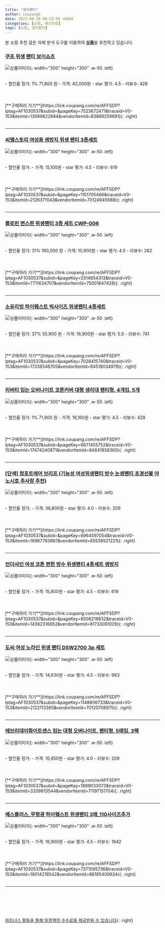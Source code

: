 ```yaml
---
title: "생리팬티"
author: coupang6
date: 2023-09-20 00:52:59 +0800
categories: [쇼핑, 패션의류]
tags: [쇼핑, 생리팬티]
---
```


본 쇼핑 추천 글은 자체 분석 도구를 이용하여 [**상품**](https://link.coupang.com/a/bao1ui)을 추천하고 있습니다.

### [쿠프 위생 팬티 보이쇼츠](https://link.coupang.com/re/AFFSDP?lptag=AF1030537&subid=&pageKey=7523672471&traceid=V0-153&itemId=13569822884&vendorItemId=83889259691)

![상품이미지](https://thumbnail9.coupangcdn.com/thumbnails/remote/230x230ex/image/vendor_inventory/9aad/a7ef89e1887e8bc5368a10e5d1b50f69ebf688a45bc5381b6180e8efca50.jpg){: width="300" height="300" .w-50 .left}


<br>
- 할인율 정가: 1%  71,800   원
- 가격: 42,000원
- star 평가: 4.5
- 리뷰수: 428
<br>
<br>
<br>
<br>
[**구매하러 가기**](https://link.coupang.com/re/AFFSDP?lptag=AF1030537&subid=&pageKey=7523672471&traceid=V0-153&itemId=13569822884&vendorItemId=83889259691){: .right}
<br>
<br>

---

### [씨엘스토리 여성용 샘방지 위생 팬티 3종세트](https://link.coupang.com/re/AFFSDP?lptag=AF1030537&subid=&pageKey=1151705466&traceid=V0-153&itemId=2126371043&vendorItemId=70124945688)

![상품이미지](https://thumbnail10.coupangcdn.com/thumbnails/remote/230x230ex/image/retail/images/2020/01/07/9/2/2597900f-9940-4cb5-b7f5-5f1545f4563c.jpg){: width="300" height="300" .w-50 .left}


<br>
- 할인율 정가: 
- 가격: 15,100원
- star 평가: 4.5
- 리뷰수: 619
<br>
<br>
<br>
<br>
[**구매하러 가기**](https://link.coupang.com/re/AFFSDP?lptag=AF1030537&subid=&pageKey=1151705466&traceid=V0-153&itemId=2126371043&vendorItemId=70124945688){: .right}
<br>
<br>

---

### [플로린 면스판 위생팬티 3종 세트 CWP-006](https://link.coupang.com/re/AFFSDP?lptag=AF1030537&subid=&pageKey=5314654313&traceid=V0-153&itemId=7711634707&vendorItemId=75001847428)

![상품이미지](https://thumbnail7.coupangcdn.com/thumbnails/remote/230x230ex/image/rs_quotation_api/ji8c6scs/6560cf7947a746f78aab66473329aefc.jpg){: width="300" height="300" .w-50 .left}


<br>
- 할인율 정가: 31%  190,000   원
- 가격: 10,900원
- star 평가: 4.5
- 리뷰수: 282
<br>
<br>
<br>
<br>
[**구매하러 가기**](https://link.coupang.com/re/AFFSDP?lptag=AF1030537&subid=&pageKey=5314654313&traceid=V0-153&itemId=7711634707&vendorItemId=75001847428){: .right}
<br>
<br>

---

### [소유리빙 하이웨스트 빅사이즈 위생팬티 4종세트](https://link.coupang.com/re/AFFSDP?lptag=AF1030537&subid=&pageKey=7028415740&traceid=V0-153&itemId=17336546705&vendorItemId=84518034979)

![상품이미지](https://thumbnail8.coupangcdn.com/thumbnails/remote/230x230ex/image/vendor_inventory/ba2d/64d690467d38a81c7fd94b285cb52422f2306367367edd55768194421cf1.jpg){: width="300" height="300" .w-50 .left}


<br>
- 할인율 정가: 37%  55,900   원
- 가격: 16,900원
- star 평가: 5.0
- 리뷰수: 741
<br>
<br>
<br>
<br>
[**구매하러 가기**](https://link.coupang.com/re/AFFSDP?lptag=AF1030537&subid=&pageKey=7028415740&traceid=V0-153&itemId=17336546705&vendorItemId=84518034979){: .right}
<br>
<br>

---

### [리버티 입는 오버나이트 코튼커버 대형 생리대 팬티형, 4개입, 5개](https://link.coupang.com/re/AFFSDP?lptag=AF1030537&subid=&pageKey=6671455752&traceid=V0-153&itemId=17474240871&vendorItemId=84641858360)

![상품이미지](https://thumbnail9.coupangcdn.com/thumbnails/remote/230x230ex/image/retail/images/2023/01/10/10/3/ae350e6d-4325-4e14-92cc-3d402162543e.jpg){: width="300" height="300" .w-50 .left}


<br>
- 할인율 정가: 1%  71,800   원
- 가격: 18,160원
- star 평가: 4.5
- 리뷰수: 428
<br>
<br>
<br>
<br>
[**구매하러 가기**](https://link.coupang.com/re/AFFSDP?lptag=AF1030537&subid=&pageKey=6671455752&traceid=V0-153&itemId=17474240871&vendorItemId=84641858360){: .right}
<br>
<br>

---

### [[단색] 컴포트에어 브리프 (기능성 여성위생팬티 방수 논샘팬티 초경선물 야노시호 추사랑 추천)](https://link.coupang.com/re/AFFSDP?lptag=AF1030537&subid=&pageKey=6964597054&traceid=V0-153&itemId=16967763867&vendorItemId=85536521221)

![상품이미지](https://thumbnail9.coupangcdn.com/thumbnails/remote/230x230ex/image/vendor_inventory/95d1/32658ebb1b4041195bdfc1b3afd62a529ce3a1802c3094ac4a73fca3c6a1.jpg){: width="300" height="300" .w-50 .left}


<br>
- 할인율 정가: 
- 가격: 36,800원
- star 평가: 4.0
- 리뷰수: 209
<br>
<br>
<br>
<br>
[**구매하러 가기**](https://link.coupang.com/re/AFFSDP?lptag=AF1030537&subid=&pageKey=6964597054&traceid=V0-153&itemId=16967763867&vendorItemId=85536521221){: .right}
<br>
<br>

---

### [언더샤인 여성 코튼 편한 방수 위생팬티 4종세트 샘방지](https://link.coupang.com/re/AFFSDP?lptag=AF1030537&subid=&pageKey=6508218832&traceid=V0-153&itemId=14362316652&vendorItemId=81733091029)

![상품이미지](https://thumbnail7.coupangcdn.com/thumbnails/remote/230x230ex/image/vendor_inventory/2a20/e8b64bbe5039ad815257186fcdf91980e4669b64a5f8d045e4af03cc3d7f.jpg){: width="300" height="300" .w-50 .left}


<br>
- 할인율 정가: 
- 가격: 15,800원
- star 평가: 4.5
- 리뷰수: 619
<br>
<br>
<br>
<br>
[**구매하러 가기**](https://link.coupang.com/re/AFFSDP?lptag=AF1030537&subid=&pageKey=6508218832&traceid=V0-153&itemId=14362316652&vendorItemId=81733091029){: .right}
<br>
<br>

---

### [도씨 여성 노라인 위생 팬티 DSW2700 3p 세트](https://link.coupang.com/re/AFFSDP?lptag=AF1030537&subid=&pageKey=1148806733&traceid=V0-153&itemId=2122113365&vendorItemId=70120708975)

![상품이미지](https://thumbnail7.coupangcdn.com/thumbnails/remote/230x230ex/image/retail/images/83357464283382-99543c97-cfb7-4a8c-aa3d-4ad3e98d7436.jpg){: width="300" height="300" .w-50 .left}


<br>
- 할인율 정가: 
- 가격: 14,630원
- star 평가: 4.5
- 리뷰수: 983
<br>
<br>
<br>
<br>
[**구매하러 가기**](https://link.coupang.com/re/AFFSDP?lptag=AF1030537&subid=&pageKey=1148806733&traceid=V0-153&itemId=2122113365&vendorItemId=70120708975){: .right}
<br>
<br>

---

### [에브리데이화이트센스 입는 대형 오버나이트, 팬티형, 5매입, 3팩](https://link.coupang.com/re/AFFSDP?lptag=AF1030537&subid=&pageKey=1889033073&traceid=V0-153&itemId=3209813544&vendorItemId=71197151704)

![상품이미지](https://thumbnail7.coupangcdn.com/thumbnails/remote/230x230ex/image/retail/images/1065670237744425-da4e7652-f6f5-46c6-a597-bbb1dab5a978.jpg){: width="300" height="300" .w-50 .left}


<br>
- 할인율 정가: 
- 가격: 10,650원
- star 평가: 4.0
- 리뷰수: 209
<br>
<br>
<br>
<br>
[**구매하러 가기**](https://link.coupang.com/re/AFFSDP?lptag=AF1030537&subid=&pageKey=1889033073&traceid=V0-153&itemId=3209813544&vendorItemId=71197151704){: .right}
<br>
<br>

---

### [예스플러스_무형광 하이웨스트 위생팬티 3매_110사이즈추가](https://link.coupang.com/re/AFFSDP?lptag=AF1030537&subid=&pageKey=7371095736&traceid=V0-153&itemId=19014218542&vendorItemId=86185409924)

![상품이미지](https://thumbnail9.coupangcdn.com/thumbnails/remote/230x230ex/image/vendor_inventory/4821/9baee24b9aeea4c0d0a91596792d7b33c15c759ba9717fc8bf5da5a34b7e.jpg){: width="300" height="300" .w-50 .left}


<br>
- 할인율 정가: 
- 가격: 16,900원
- star 평가: 4.5
- 리뷰수: 1642
<br>
<br>
<br>
<br>
[**구매하러 가기**](https://link.coupang.com/re/AFFSDP?lptag=AF1030537&subid=&pageKey=7371095736&traceid=V0-153&itemId=19014218542&vendorItemId=86185409924){: .right}
<br>
<br>

---
<br><br><br><br><br> [파트너스 활동을 통해 일정액의 수수료를 제공받을 수 있습니다](https://link.coupang.com/a/bao1ui){: .right}